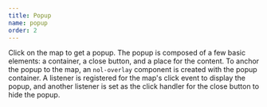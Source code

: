 ```yaml
---
title: Popup
name: popup
order: 2
---
```


Click on the map to get a popup. The popup is composed of a few basic elements: 
a container, a close button, and a place for the content. To anchor the popup to the map, 
an `nol-overlay` component is created with the popup container. A listener 
is registered for the map's click event to display the popup, and another 
listener is set as the click handler for the close button to hide the popup.

